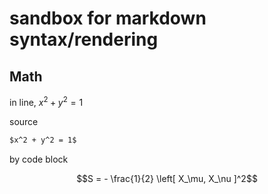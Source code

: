 # sandbox for markdown syntax/rendering

## Math

in line, $x^2 + y^2 = 1$

source

``` markdown
$x^2 + y^2 = 1$
```

by code block

``` math
S = - \frac{1}{2} \left[ X_\mu, X_\nu ]^2
```

